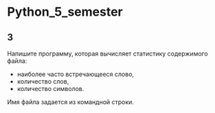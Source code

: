 # Python_5_semester

## 3

Напишите программу, которая вычисляет статистику содержимого файла:

* наиболее часто встречающееся слово,
* количество слов,
* количество символов.

Имя файла задается из командной строки.
